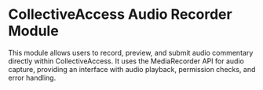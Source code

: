 # CollectiveAccess Audio Recorder Module

This module allows users to record, preview, and submit audio commentary directly within CollectiveAccess. It uses the MediaRecorder API for audio capture, providing an interface with audio playback, permission checks, and error handling.

